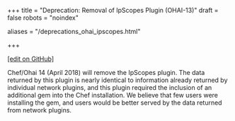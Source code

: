 +++
title = "Deprecation: Removal of IpScopes Plugin (OHAI-13)"
draft = false
robots = "noindex"


aliases = "/deprecations_ohai_ipscopes.html"


  
    
    
    
    
+++    

[\[edit on GitHub\]](https://github.com/chef/chef-web-docs/blob/master/content/deprecations_ohai_ipscopes.md)



Chef/Ohai 14 (April 2018) will remove the IpScopes plugin. The data
returned by this plugin is nearly identical to information already
returned by individual network plugins, and this plugin required the
inclusion of an additional gem into the Chef installation. We believe
that few users were installing the gem, and users would be better served
by the data returned from network plugins.

